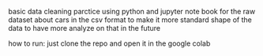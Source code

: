basic data cleaning parctice using python and jupyter note book for the raw dataset about cars in the csv format to make it more standard shape of the data to have more analyze on that in the future 

how to run:
just clone the repo and open it in the google colab
